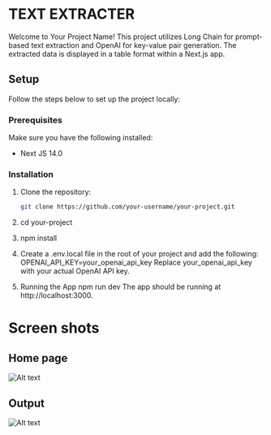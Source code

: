 # TEXT EXTRACTER

Welcome to Your Project Name! This project utilizes Long Chain for prompt-based text extraction and OpenAI for key-value pair generation. The extracted data is displayed in a table format within a Next.js app.

## Setup

Follow the steps below to set up the project locally:

### Prerequisites

Make sure you have the following installed:

- Next JS 14.0

### Installation

1. Clone the repository:

   ```bash
   git clone https://github.com/your-username/your-project.git

2. cd your-project

3. npm install

4. Create a .env.local file in the root of your project and add the following:
OPENAI_API_KEY=your_openai_api_key
Replace your_openai_api_key with your actual OpenAI API key.

5. Running the App
  npm run dev
The app should be running at http://localhost:3000.

# Screen shots 

## Home page

![Alt text](image-2.png)

## Output
![Alt text](image-3.png)
